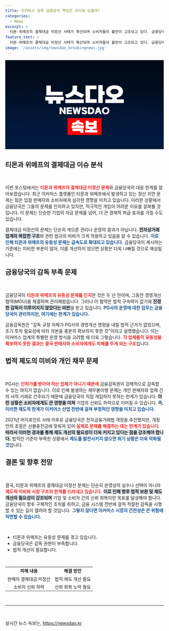 ```yaml
---
title: 이커머스 감독 금융당국 책임은 어디에 있을까?
categories:
  - News
excerpt: >
  티몬·위메프의 결제대금 미정산 사태가 확산되며 소비자들의 불만이 고조되고 있다. 금융당국의 무력한 감독 속에 갈수록 심각해지는 상황, 과연 해결의 실마리는 어디에 있을까?
feature_text: >
  티몬·위메프의 결제대금 미정산 사태가 확산되며 소비자들의 불만이 고조되고 있다. 금융당국의 무력한 감독 속에 갈수록 심각해지는 상황, 과연 해결의 실마리는 어디에 있을까?
image: '/assets/img/newsdao_breakingnews.jpg'
---
```


<p><img src="/assets/img/newsdao_breakingnews.jpg" alt="firstkoreanews 속보" /></p>

<h2 data-ke-size="size26">티몬과 위메프의 결제대금 이슈 분석</h2>

<p data-ke-size="size16">&nbsp;</p>

<p>이번 포스팅에서는 <b><span style="color: #ee2323;">티몬과 위메프의 결제대금 미정산 문제</span></b>와 금융당국의 대응 한계를 알아보겠습니다. 최근 이커머스 플랫폼인 티몬과 위메프에서 발생하고 있는 정산 지연 문제는 많은 입점 판매자와 소비자에게 심각한 영향을 미치고 있습니다. 이러한 상황에서 금융당국은 그들의 문제를 인지하고 있지만, 적극적인 개입이 어려운 이유를 살펴볼 것입니다. 이 문제는 단순한 기업의 자금 문제를 넘어, 더 큰 경제적 파급 효과를 가질 수도 있습니다. </p>

<p>결제대금 미정산의 문제는 단순히 게으른 관리나 운영의 결과가 아닙니다. <b><span style="background-color: #21538527;">전자상거래 업계의 복잡한 구조</span></b>와 관련 법규의 미비가 크게 작용하고 있음을 알 수 있습니다. <b><span style="color: #1a5490;">이로 인해 티몬과 위메프의 유동성 문제는 급속도로 확대되고 있습니다.</span></b> 금융당국이 제시하는 기준에는 미비한 부분이 많아, 이를 개선하지 않으면 상황은 더욱 나빠질 것으로 예상됩니다.</p>

<h2 data-ke-size="size26">금융당국의 감독 부족 문제</h2>

<p data-ke-size="size16">&nbsp;</p>

<p>금융당국이 <b><span style="color: #ee2323;">티몬과 위메프의 유동성 문제를 인지</span></b>한 것은 두 년 전이며, 그동안 경영개선 협약(MOU)을 체결하며 관리해왔습니다. 그러나 이 협약은 법적 구속력이 없기에 <b><span style="background-color: #21538527;">진정한 감독이 이루어지지 않았다는 비판</span></b>을 받고 있습니다. <b><span style="color: #1a5490;">PG사의 운영에 대한 임무는 금융당국이 관리하지만, 여기에는 한계가 있습니다.</span></b></p>

<p>금융감독원은 "감독 규정 자체가 PG사의 경영개선 명령을 내릴 법적 근거가 없었으며, 초기 투자 필요성에 따라 자본을 충분히 확보하지 못한 것"이라고 설명했습니다. 이는 이커머스 업계의 특별한 운영 방식을 고려할 때 더욱 그렇습니다. <b><span style="color: #ee2323;">각 업체들이 유동성을 확보하지 못한 결과는 결국 판매자와 소비자에게도 피해를 주게 되는 구조</span></b>입니다.</p>

<h2 data-ke-size="size26">법적 제도의 미비와 개인 채무 문제</h2>

<p data-ke-size="size16">&nbsp;</p>

<p>PG사는 <b><span style="color: #ee2323;">인허가를 받아야 하는 업체가 아니기 때문에</span></b> 금융감독원이 강제적으로 감독할 수 있는 여지가 없습니다. 이로 인해 발생하는 채무불이행 문제는 개인 판매자와 업체 간의 사적 거래로 간주되기 때문에 금융당국이 직접 개입하지 못하는 한계가 있습니다. <b><span style="background-color: #21538527;">이런 상황은 소비자에게도 큰 영향을 미쳐</span></b> 기업의 신뢰도 하락으로 이어질 수 있습니다. <b><span style="color: #1a5490;">즉, 이러한 제도적 한계가 이커머스 산업 전반에 걸쳐 부정적인 영향을 미치고 있습니다.</span></b></p>

<p>2021년 머지포인트 사태 이후로 금융당국은 전자금융거래법 개정을 추진했지만, 개정안의 초점은 선불충전금에 맞춰져 있어 <b><span style="color: #ee2323;">실제로 문제를 해결하는 데는 한계가 있습니다.</span></b> <b><span style="background-color: #21538527;">따라서 이러한 경과를 통해 제도 개선의 필요성이 더욱 커지고 있다는 점을 강조해야 합니다.</span></b> 법적인 기준이 부족한 상황에서 <b><span style="color: #1a5490;">제도를 발전시키지 않으면 위기 상황은 더욱 악화될 것</span></b>입니다.</p>

<h2 data-ke-size="size26">결론 및 향후 전망</h2>

<p data-ke-size="size16">&nbsp;</p>

<p>결국, 티몬과 위메프의 결제대금 미정산 문제는 단순히 운영상의 실수나 선택이 아니라 <b><span style="color: #ee2323;">제도적 미비와 시장 구조의 한계를 드러내고 있습니다.</span></b> <b><span style="background-color: #21538527;">이로 인해 향후 법적 보완 및 제도 개선의 필요성이 강조되며</span></b> 기업 및 소비자 간의 신뢰 회복이란 목표를 달성해야 합니다. 금융당국이 향후 구체적인 조치를 취하고, 금융 시스템 전반에 걸쳐 적절한 감독을 시행할 수 있는 길이 열려야 할 것입니다. <b><span style="color: #1a5490;">그렇지 않다면 이커머스 시장의 건전성은 큰 위험에 직면할 수 있습니다.</span></b></p>

<p><span style="color: #1a5490;"></span></p>

<p data-ke-size="size16">&nbsp;</p>

<ul>
    <li>티몬과 위메프는 유동성 문제를 겪고 있습니다.</li>
    <li>금융당국은 감독 권한이 부족합니다.</li>
    <li>법적 개선이 필요합니다.</li>
</ul>

<p data-ke-size="size16">&nbsp;</p>

<table style="width: 100%; border-collapse: collapse;">
    <tr>
        <td style="text-align: center; height: 17px;"><b>피해 내용</b></td>
        <td style="text-align: center; height: 17px;"><b>해결 방안</b></td>
    </tr>
    <tr>
        <td style="text-align: center; height: 17px;">판매자 결제대금 미정산</td>
        <td style="text-align: center; height: 17px;">법적 제도 개선 필요</td>
    </tr>
    <tr>
        <td style="text-align: center; height: 17px;">소비자 신뢰 하락</td>
        <td style="text-align: center; height: 17px;">신뢰 회복 노력 필요</td>
    </tr>
</table>

<p data-ke-size="size16">&nbsp;</p>

<hr />

<p data-ke-size="size16">&nbsp;</p>
실시간 뉴스 속보는, <a href="https://newsdao.kr" rel="dofollow">https://newsdao.kr</a>


